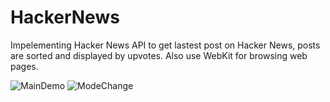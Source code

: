 # HackerNews

Impelementing Hacker News API to get lastest post on Hacker News, posts are sorted and displayed by upvotes.
Also use WebKit for browsing web pages.


![MainDemo](https://user-images.githubusercontent.com/9204506/162921174-f6b2ea83-08e7-48aa-a62a-7631caa44b2e.gif)
![ModeChange](https://user-images.githubusercontent.com/9204506/162921192-18599f3f-f158-470b-9512-80f4dd44ecff.gif)

